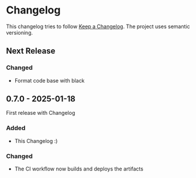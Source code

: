 # Changelog

This changelog tries to follow [Keep a Changelog](https://keepachangelog.com/en/1.1.0/).
The project uses semantic versioning.

## Next Release

### Changed
- Format code base with black

## 0.7.0 - 2025-01-18

First release with Changelog

### Added
- This Changelog :)

### Changed
- The CI workflow now builds and deploys the artifacts

